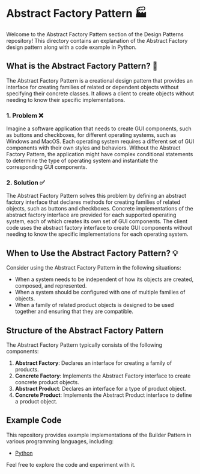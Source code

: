 # Abstract Factory Pattern 🏭

Welcome to the Abstract Factory Pattern section of the Design Patterns repository! This directory contains an explanation of the Abstract Factory design pattern along with a code example in Python.

## What is the Abstract Factory Pattern? 🤔

The Abstract Factory Pattern is a creational design pattern that provides an interface for creating families of related or dependent objects without specifying their concrete classes. It allows a client to create objects without needing to know their specific implementations.

### 1. Problem ❌

Imagine a software application that needs to create GUI components, such as buttons and checkboxes, for different operating systems, such as Windows and MacOS. Each operating system requires a different set of GUI components with their own styles and behaviors. Without the Abstract Factory Pattern, the application might have complex conditional statements to determine the type of operating system and instantiate the corresponding GUI components.

### 2. Solution ✅

The Abstract Factory Pattern solves this problem by defining an abstract factory interface that declares methods for creating families of related objects, such as buttons and checkboxes. Concrete implementations of the abstract factory interface are provided for each supported operating system, each of which creates its own set of GUI components. The client code uses the abstract factory interface to create GUI components without needing to know the specific implementations for each operating system.

## When to Use the Abstract Factory Pattern? 💡

Consider using the Abstract Factory Pattern in the following situations:

- When a system needs to be independent of how its objects are created, composed, and represented.
- When a system should be configured with one of multiple families of objects.
- When a family of related product objects is designed to be used together and ensuring that they are compatible.

## Structure of the Abstract Factory Pattern

The Abstract Factory Pattern typically consists of the following components:

1. **Abstract Factory**: Declares an interface for creating a family of products.
2. **Concrete Factory**: Implements the Abstract Factory interface to create concrete product objects.
3. **Abstract Product**: Declares an interface for a type of product object.
4. **Concrete Product**: Implements the Abstract Product interface to define a product object.

## Example Code

This repository provides example implementations of the Builder Pattern in various programming languages, including:

- [Python](./python-example.py)

Feel free to explore the code and experiment with it.
